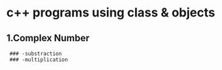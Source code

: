 # c++ programs using class & objects
   ## 1.Complex Number 
     ### -substraction
     ### -multiplication
